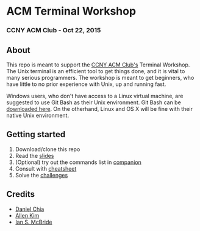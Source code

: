 # ACM Terminal Workshop

### CCNY ACM Club - Oct 22, 2015

## About
This repo is meant to support the [CCNY ACM Club's][acm] Terminal Workshop.
The Unix terminal is an efficient tool to get things done, and it is vital to many serious programmers.
The workshop is meant to get beginners, who have little to no prior experience with Unix, up and running fast.

Windows users, who don't have access to a Linux virtual machine, are suggested to use Git Bash as their Unix environment. Git Bash can be [downloaded here][git]. On the otherhand, Linux and OS X will be fine with their native Unix environment.

## Getting started
1. Download/clone this repo
1. Read the [slides][slides]
1. (Optional) try out the commands list in [companion][companion]
1. Consult with [cheatsheet][cheatsheet]
1. Solve the [challenges][challenges]

## Credits
* [Daniel Chia][dan]
* [Allen Kim][allen]
* [Ian S. McBride][ian]

[acm]: http://ccnyacm.github.io/
[git]: http://git-scm.com/downloads
[slides]: https://github.com/ian-s-mcb/acm-terminal-workshop/raw/master/terminal_workshop-slides.pdf
[companion]: companion/companion.sh
[cheatsheet]: https://github.com/ian-s-mcb/acm-terminal-workshop/raw/master/terminal_workshop-cheatsheet.pdf
[challenges]: challenges/challenges.md
[dan]: https://github.com/danielcodes
[allen]: https://github.com/ackei
[ian]: https://github.com/ian-s-mcb
